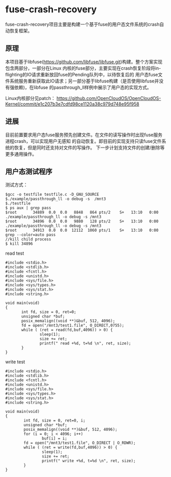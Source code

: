 # fuse-crash-recovery

fuse-crash-recovery项目主要是构建一个基于fuse的用户态文件系统的crash自动恢复框架。

## 原理

本项目基于libfuse(https://github.com/libfuse/libfuse.git)构建。整个方案实现包含两部分，一部分在Linux
内核的fuse部分，主要实现在crash恢复阶段将in-flighting的IO请求重新放回fuse的Pending队列中，以待恢复后的
用户态fuse文件系统服务重新获取此IO请求；另一部分基于libfuse构建（是否使用libfuse并没有强依赖)，在libfuse
的passthrough_ll样例中展示了用户态的实现方式。

Linux内核部分见patch：
https://github.com/OpenCloudOS/OpenCloudOS-Kernel/commit/e1c207b3e7cdfd98ce1120a38c979d748e95f958

## 进展

目前前置要求用户态fuse服务预先创建文件。在文件的读写操作时出现fuse服务进程crash，可以实现用户无感知
的自动恢复。即目前的实现支持只读fuse文件系统的恢复，但是同时还支持对文件的写操作。
下一步计划支持文件的创建/删除等更多通用操作。

## 用户态测试程序

测试方式：
```
$gcc -o testfile testfile.c -D_GNU_SOURCE
$./example/passthrough_ll -o debug -s  /mnt3
$./testfile
$ ps aux | grep pass
$root       34889  0.0  0.0   8848   864 pts/2    S+   13:10   0:00 ./example/passthrough_ll -o debug -s /mnt3
$root       34896  0.0  0.0   9880   128 pts/2    S+   13:10   0:00 ./example/passthrough_ll -o debug -s /mnt3
$root       34913  0.0  0.0  12112  1060 pts/1    S+   13:10   0:00 grep --color=auto pass
//kill child process
$ kill 34896
```
read test
```
#include <stdio.h>
#include <stdlib.h>
#include <fcntl.h>
#include <unistd.h>
#include <sys/file.h>
#include <sys/types.h>
#include <sys/stat.h> 
#include <string.h>

void main(void)
{
       int fd, size = 0, ret=0;
       unsigned char *buf;
       posix_memalign((void **)&buf, 512, 4096);
       fd = open("/mnt3/test1.file", O_DIRECT,0755);
       while ( (ret = read(fd,buf,4096)) > 0) {
               sleep(1);
               size += ret;
               printf(" read +%d, t=%d \n", ret, size);
       }
}
```
write test
```
#include <stdio.h>
#include <stdlib.h>
#include <fcntl.h>
#include <unistd.h>
#include <sys/file.h>
#include <sys/types.h>
#include <sys/stat.h>
#include <string.h>

void main(void)
{
        int fd, size = 0, ret=0, i;
        unsigned char *buf;
        posix_memalign((void **)&buf, 512, 4096);
        for (i = 0; i < 4096; i++)
                buf[i] = i;
        fd = open("/mnt3/test1.file", O_DIRECT | O_RDWR);
        while ( (ret = write(fd,buf,4096)) > 0) {
                sleep(1);
                size += ret;
                printf(" write +%d, t=%d \n", ret, size);
        }
}
```

